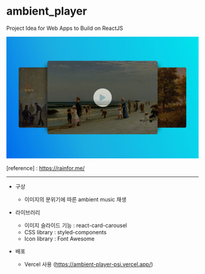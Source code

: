 # ambient_player

Project Idea for Web Apps to Build on ReactJS

![mainscreen](/public/mainscreen.jpg)
 
\[reference\] : https://rainfor.me/

***
* 구상
  * 이미지의 분위기에 따른 ambient music 재생



* 라이브러리
  * 이미지 슬라이드 기능 : react-card-carousel
  * CSS library : styled-components
  * Icon library : Font Awesome


* 배포
  * Vercel 사용 (https://ambient-player-psi.vercel.app/)

